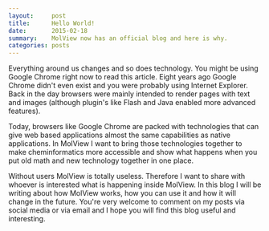 ```yaml
---
layout:     post
title:      Hello World!
date:       2015-02-18
summary:    MolView now has an official blog and here is why.
categories: posts
---
```


Everything around us changes and so does technology. You might be using Google Chrome
right now to read this article. Eight years ago Google Chrome didn't even exist
and you were probably using Internet Explorer. Back in the day browsers were
mainly intended to render pages with text and images (although plugin's like
Flash and Java enabled more advanced features).

Today, browsers like Google Chrome are packed with technologies that can give
web based applications almost the same capabilities as native applications.
In MolView I want to bring those technologies together to make cheminformatics
more accessible and show what happens when you put old math and new technology
together in one place.

Without users MolView is totally useless. Therefore I want to share with whoever
is interested what is happening inside MolView. In this blog I will be writing
about how MolView works, how you can use it and how it will change in the future.
You're very welcome to comment on my posts via social media or via email and I
hope you will find this blog useful and interesting.
